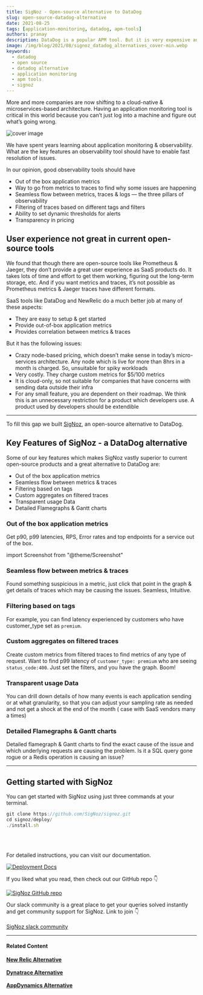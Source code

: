 ```yaml
---
title: SigNoz - Open-source alternative to DataDog
slug: open-source-datadog-alternative
date: 2021-08-25
tags: [application-monitoring, datadog, apm-tools]
authors: pranay
description: DataDog is a popular APM tool. But it is very expensive and opaque about its billing practices. What if you could get a SaaS like experience from an open-source APM tool....
image: /img/blog/2021/08/signoz_datadog_alternatives_cover-min.webp
keywords:
  - datadog
  - open source
  - datadog alternative
  - application monitoring
  - apm tools
  - signoz
---
```

<head>
  <link rel="canonical" href="https://signoz.io/blog/open-source-datadog-alternative/"/>
</head>

More and more companies are now shifting to a cloud-native & microservices-based architecture. Having an application monitoring tool is critical in this world because you can’t just log into a machine and figure out what’s going wrong.

<!--truncate-->

![cover image](/img/blog/2021/08/signoz_datadog_alternatives_cover-min.webp)

We have spent years learning about application monitoring & observability. What are the key features an observability tool should have to enable fast resolution of issues.

In our opinion, good observability tools should have

- Out of the box application metrics
- Way to go from metrics to traces to find why some issues are happening
- Seamless flow between metrics, traces & logs — the three pillars of observability
- Filtering of traces based on different tags and filters
- Ability to set dynamic thresholds for alerts
- Transparency in pricing

## User experience not great in current open-source tools

We found that though there are open-source tools like Prometheus & Jaeger, they don’t provide a great user experience as SaaS products do. It takes lots of time and effort to get them working, figuring out the long-term storage, etc. And if you want metrics and traces, it’s not possible as Prometheus metrics & Jaeger traces have different formats.

SaaS tools like DataDog and NewRelic do a much better job at many of these aspects:

- They are easy to setup & get started
- Provide out-of-box application metrics
- Provides correlation between metrics & traces

But it has the following issues:

- Crazy node-based pricing, which doesn’t make sense in today’s micro-services architecture. Any node which is live for more than 8hrs in a month is charged. So, unsuitable for spiky workloads
- Very costly. They charge custom metrics for $5/100 metrics
- It is cloud-only, so not suitable for companies that have concerns with sending data outside their infra
- For any small feature, you are dependent on their roadmap. We think this is an unnecessary restriction for a product which developers use. A product used by developers should be extendible

---

To fill this gap we built [SigNoz](https://signoz.io/), an open-source alternative to DataDog.

## Key Features of SigNoz - a DataDog alternative

Some of our key features which makes SigNoz vastly superior to current open-source products and a great alternative to DataDog are:

- Out of the box application metrics
- Seamless flow between metrics & traces
- Filtering based on tags
- Custom aggregates on filtered traces
- Transparent usage Data
- Detailed Flamegraphs & Gantt charts

### Out of the box application metrics

Get p90, p99 latencies, RPS, Error rates and top endpoints for a service out of the box.

import Screenshot from "@theme/Screenshot"

<Screenshot
    alt="SigNoz dashboard showing popular RED metrics"
    height={500}
    src="/img/blog/common/signoz_charts_application_metrics.webp"
    title="SigNoz UI showing application overview metrics like RPS, 50th/90th/99th Percentile latencies, and Error Rate"
    width={700}
/>

### Seamless flow between metrics & traces

Found something suspicious in a metric, just click that point in the graph & get details of traces which may be causing the issues. Seamless, Intuitive.

<Screenshot
    alt="Seamless flow between metrics and traces"
    height={500}
    src="/img/blog/2021/08/metrics_to_traces_signoz-min.webp"
    title="Move from metrics to traces at any point of time which needs more analysis"
    width={700}
/>

### Filtering based on tags

For example, you can find latency experienced by customers who have customer_type set as `premium`.

<Screenshot
    alt="Filtering based on tags"
    height={500}
    src="/img/blog/2021/08/tags_based_filtering_signoz-min.webp"
    title="Filter traces for a specific user group using tags"
    width={700}
/>

### Custom aggregates on filtered traces

Create custom metrics from filtered traces to find metrics of any type of request. Want to find p99 latency of `customer_type: premium` who are seeing `status_code:400`. Just set the filters, and you have the graph. Boom!

<Screenshot
    alt="Custom aggregates on filtered traces"
    height={500}
    src="/img/blog/2021/08/metrics_on_filtered_traces-min.webp"
    title="Find custom aggregates on filtered traces"
    width={700}
/>

### Transparent usage Data

You can drill down details of how many events is each application sending or at what granularity, so that you can adjust your sampling rate as needed and not get a shock at the end of the month ( case with SaaS vendors many a times)

<Screenshot
    alt="Transparent usage data"
    height={500}
    src="/img/blog/2021/08/transparent_usage_data-min.webp"
    title="SigNoz provides usage explorer so that you are always informed about your usage"
    width={700}
/>

### Detailed Flamegraphs & Gantt charts

Detailed flamegraph & Gantt charts to find the exact cause of the issue and which underlying requests are causing the problem. Is it a SQL query gone rogue or a Redis operation is causing an issue?

<Screenshot
    alt="Detailed Flamegraphs & Gantt charts"
    height={500}
    src="/img/blog/common/signoz_flamegraphs.webp"
    title="Spans of a trace visualized with the help of flamegraphs and gantt charts in SigNoz dashboard"
    width={700}
/>

---

## Getting started with SigNoz

You can get started with SigNoz using just three commands at your terminal.

```jsx
git clone https://github.com/SigNoz/signoz.git
cd signoz/deploy/
./install.sh
```
<br></br>

For detailed instructions, you can visit our documentation.

[![Deployment Docs](/img/blog/common/deploy_docker_documentation.webp)](https://signoz.io/docs/install/docker/?utm_source=blog&utm_medium=open_source_dd_alternative)

If you liked what you read, then check out our GitHub repo 👇

[![SigNoz GitHub repo](/img/blog/common/signoz_github.webp)](https://github.com/SigNoz/signoz)

Our slack community is a great place to get your queries solved instantly and get community support for SigNoz. Link to join 👇<br></br>
[SigNoz slack community](https://bit.ly/signoz-slack)

---

#### **Related Content**

**[New Relic Alternative](https://signoz.io/blog/open-source-newrelic-alternative/)**<br></br>
**[Dynatrace Alternative](https://signoz.io/blog/dynatrace-alternative/)**<br></br>
**[AppDynamics Alternative](https://signoz.io/blog/appdynamics-alternative/)**<br></br>
